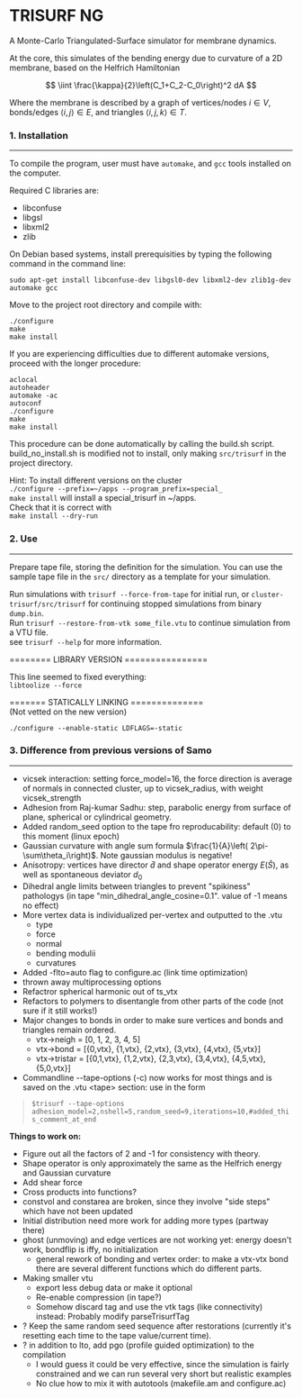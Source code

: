 TRISURF NG
==========
A Monte-Carlo Triangulated-Surface simulator for membrane dynamics.  

At the core, this simulates of the bending energy due to curvature of a 2D membrane, based on the Helfrich Hamiltonian  

$$ \iint \frac{\kappa}{2}\left(C_1+C_2-C_0\right)^2 dA $$

Where the membrane is described by a graph of vertices/nodes $i\in V$, bonds/edges $\left\langle i,j\right\rangle \in E$, and triangles $\left\langle i,j,k\right\rangle\in T$.




### 1. Installation
--------------

To compile the program, user must have ``automake``, and ``gcc`` tools installed on the computer.

Required C libraries are:
* libconfuse
* libgsl
* libxml2
* zlib


On Debian based systems, install prerequisities by typing the following command in the command line:

``sudo apt-get install libconfuse-dev libgsl0-dev libxml2-dev zlib1g-dev automake gcc``

Move to the project root directory and compile with:

``./configure``  
``make``  
``make install``  

If you are experiencing difficulties due to different automake versions, proceed with the longer procedure:
 
``aclocal``  
``autoheader``  
``automake -ac``  
``autoconf``  
``./configure``  
``make``  
``make install``  

This procedure can be done automatically by calling the build.sh script.  
build_no_install.sh is modified not to install, only making `src/trisurf` in the project directory.

Hint: To install different versions on the cluster  
``./configure --prefix=~/apps --program_prefix=special_``  
``make install`` will install a special_trisurf in ~/apps.  
Check that it is correct with  
``make install --dry-run``

### 2. Use
------

Prepare tape file, storing the definition for the simulation. You can use the sample tape file in the ``src/`` directory as a template for your simulation.

Run simulations with ``trisurf --force-from-tape`` for initial run, or ``cluster-trisurf/src/trisurf`` for continuing stopped simulations from binary ``dump.bin``.  
Run ``trisurf --restore-from-vtk some_file.vtu`` to continue simulation from a VTU file.  
see ``trisurf --help`` for more information.

======== LIBRARY VERSION ================  

This line seemed to fixed everything:  
``libtoolize --force``


======= STATICALLY LINKING ==============  
(Not vetted on the new version)  

``./configure --enable-static LDFLAGS=-static``


### 3. Difference from previous versions of Samo
--------------------------------------------------
- vicsek interaction: setting force_model=16, the force direction is average of normals in connected cluster, up to vicsek_radius, with weight vicsek_strength
- Adhesion from Raj-kumar Sadhu: step, parabolic energy from surface of plane, spherical or cylindrical geometry.
- Added random_seed option to the tape fro reproducability: default (0) to this moment (linux epoch)
- Gaussian curvature with angle sum formula $\frac{1}{A}\left( 2\pi-\sum\theta_i\right)$. Note gaussian modulus is negative!
- Anisotropy: vertices have director $\hat{d}$ and shape operator energy $E(\hat{S})$, as well as spontaneous deviator $d_0$
- Dihedral angle limits between triangles to prevent "spikiness" pathologys (in tape  "min_dihedral_angle_cosine=0.1". value of -1 means no effect)
- More vertex data is individualized per-vertex and outputted to the .vtu 
    - type
    - force
    - normal
    - bending modulii
    - curvatures
- Added -flto=auto flag to configure.ac (link time optimization)
- thrown away multiprocessing options
- Refactror spherical harmonic out of ts_vtx
- Refactors to polymers to disentangle from other parts of the code (not sure if it still works!)
- Major changes to bonds in order to make sure vertices and bonds and triangles remain ordered.  
    - vtx->neigh = [0, 1, 2, 3, 4, 5]  
    - vtx->bond = [{0,vtx}, {1,vtx}, {2,vtx}, {3,vtx}, {4,vtx}, {5,vtx}]  
    - vtx->tristar = [{0,1,vtx}, {1,2,vtx}, {2,3,vtx}, {3,4,vtx}, {4,5,vtx}, {5,0,vtx}]  
- Commandline --tape-options (-c) now works for most things and is saved on the .vtu \<tape\> section: use in the form
> ```$trisurf --tape-options adhesion_model=2,nshell=5,random_seed=9,iterations=10,#added_this_comment_at_end```

**Things to work on:**
- Figure out all the factors of 2 and -1 for consistency with theory.
- Shape operator is only approximately the same as the Helfrich energy and Gaussian curvature
- Add shear force
- Cross products into functions?
- constvol and constarea are broken, since they involve "side steps" which have not been updated
- Initial distribution need more work for adding more types (partway there)  
- ghost (unmoving) and edge vertices are not working yet: energy doesn't work, bondflip is iffy, no initialization  
    - general rework of bonding and vertex order: to make a vtx-vtx bond there are several different functions which do different parts.
- Making smaller vtu  
    - export less debug data or make it optional
    - Re-enable compression (in tape?)
    - Somehow discard <trisurf> tag and use the vtk tags (like connectivity) instead: Probably modify parseTrisurfTag
- ? Keep the same random seed sequence after restorations (currently it's resetting each time to the tape value/current time). 
- ? in addition to lto, add pgo (profile guided optimization) to the compilation
    - I would guess it could be very effective, since the simulation is fairly constrained and we can run several very short but realistic examples
    - No clue how to mix it with autotools (makefile.am and configure.ac)
 
